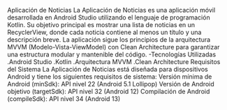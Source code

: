 Aplicación de Noticias
La Aplicación de Noticias es una aplicación móvil desarrollada en Android Studio utilizando el lenguaje de programación Kotlin.
Su objetivo principal es mostrar una lista de noticias en un RecyclerView, donde cada noticia contiene al menos un título y una descripción breve. 
La aplicación sigue los principios de la arquitectura MVVM (Modelo-Vista-ViewModel) con Clean Architecture para garantizar una estructura modular y mantenible del código.
-Tecnologías Utilizadas
.Android Studio
.Kotlin
.Arquitectura MVVM
.Clean Architecture
Requisitos del Sistema
La Aplicación de Noticias está diseñada para dispositivos Android y tiene los siguientes requisitos de sistema:
Versión mínima de Android (minSdk): API nivel 22 (Android 5.1 Lollipop)
Versión de Android objetivo (targetSdk): API nivel 32 (Android 12)
Compilación de Android (compileSdk): API nivel 34 (Android 13)

